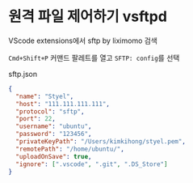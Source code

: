 # 원격 파일 제어하기 vsftpd

VScode extensions에서 sftp by liximomo 검색

`Cmd+Shift+P` 커맨드 팔레트를 열고 `SFTP: config`를 선택

sftp.json

```json
{
  "name": "Styel",
  "host": "111.111.111.111",
  "protocol": "sftp",
  "port": 22,
  "username": "ubuntu",
  "password": "123456",
  "privateKeyPath": "/Users/kimkihong/styel.pem",
  "remotePath": "/home/ubuntu/",
  "uploadOnSave": true,
  "ignore": [".vscode", ".git", ".DS_Store"]
}
```
